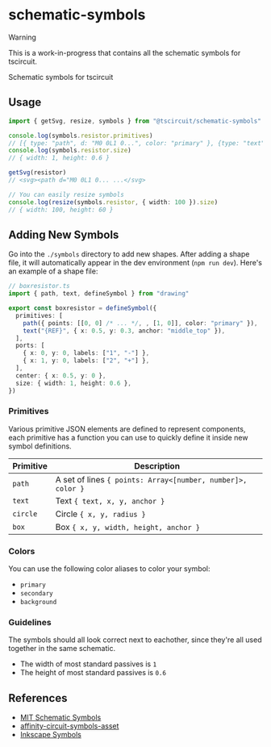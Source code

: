 # schematic-symbols

> [!WARNING]
> This is a work-in-progress that contains all the schematic symbols for tscircuit.

Schematic symbols for tscircuit

## Usage

```ts
import { getSvg, resize, symbols } from "@tscircuit/schematic-symbols"

console.log(symbols.resistor.primitives)
// [{ type: "path", d: "M0 0L1 0...", color: "primary" }, {type: "text", text: "{REF}", ... }]
console.log(symbols.resistor.size)
// { width: 1, height: 0.6 }

getSvg(resistor)
// <svg><path d="M0 0L1 0... ...</svg>

// You can easily resize symbols
console.log(resize(symbols.resistor, { width: 100 }).size)
// { width: 100, height: 60 }
```

## Adding New Symbols

Go into the `./symbols` directory to add new shapes. After adding a shape file, it will
automatically appear in the dev environment (`npm run dev`). Here's an example of a shape
file:

```ts
// boxresistor.ts
import { path, text, defineSymbol } from "drawing"

export const boxresistor = defineSymbol({
  primitives: [
    path({ points: [[0, 0] /* ... */, , [1, 0]], color: "primary" }),
    text("{REF}", { x: 0.5, y: 0.3, anchor: "middle_top" }),
  ],
  ports: [
    { x: 0, y: 0, labels: ["1", "-"] },
    { x: 1, y: 0, labels: ["2", "+"] },
  ],
  center: { x: 0.5, y: 0 },
  size: { width: 1, height: 0.6 },
})
```

### Primitives

Various primitive JSON elements are defined to represent components, each primitive has
a function you can use to quickly define it inside new symbol definitions.

| Primitive | Description                                                 |
| --------- | ----------------------------------------------------------- |
| `path`    | A set of lines `{ points: Array<[number, number]>, color }` |
| `text`    | Text `{ text, x, y, anchor }`                               |
| `circle`  | Circle `{ x, y, radius }`                                   |
| `box`     | Box `{ x, y, width, height, anchor }`                       |

### Colors

You can use the following color aliases to color your symbol:

- `primary`
- `secondary`
- `background`

### Guidelines

The symbols should all look correct next to eachother, since they're all used together
in the same schematic.

- The width of most standard passives is `1`
- The height of most standard passives is `0.6`

## References

- [MIT Schematic Symbols](https://github.com/sjgallagher2/SchematicSymbolsSVG)
- [affinity-circuit-symbols-asset](https://github.com/keikawa/affinity-circuit-symbols-asset/tree/main)
- [Inkscape Symbols](https://github.com/upb-lea/Inkscape_electric_Symbols?tab=readme-ov-file)

